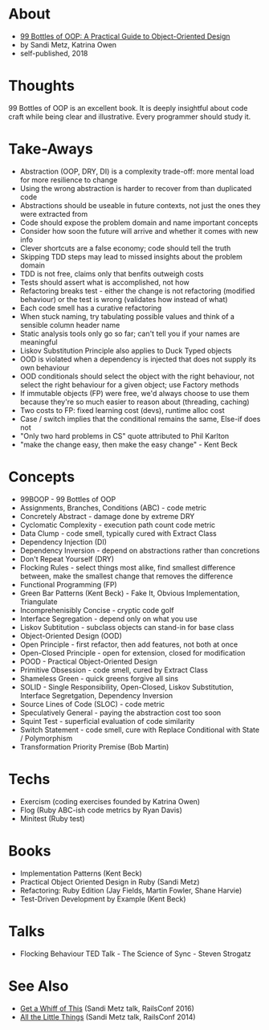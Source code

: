 
# About

* [99 Bottles of OOP: A Practical Guide to Object-Oriented Design](https://www.sandimetz.com/99bottles/)
* by Sandi Metz, Katrina Owen
* self-published, 2018

# Thoughts

99 Bottles of OOP is an excellent book. It is deeply insightful about code craft while being clear and illustrative. Every programmer should study it.

# Take-Aways

* Abstraction (OOP, DRY, DI) is a complexity trade-off: more mental load for more resilience to change
* Using the wrong abstraction is harder to recover from than duplicated code
* Abstractions should be useable in future contexts, not just the ones they were extracted from
* Code should expose the problem domain and name important concepts
* Consider how soon the future will arrive and whether it comes with new info
* Clever shortcuts are a false economy; code should tell the truth
* Skipping TDD steps may lead to missed insights about the problem domain
* TDD is not free, claims only that benfits outweigh costs
* Tests should assert what is accomplished, not how
* Refactoring breaks test - either the change is not refactoring (modified behaviour) or the test is wrong (validates how instead of what)
* Each code smell has a curative refactoring
* When stuck naming, try tabulating possible values and think of a sensible column header name
* Static analysis tools only go so far; can't tell you if your names are meaningful
* Liskov Substitution Principle also applies to Duck Typed objects
* OOD is violated when a dependency is injected that does not supply its own behaviour
* OOD conditionals should select the object with the right behaviour, not select the right behaviour for a given object; use Factory methods
* If immutable objects (FP) were free, we'd always choose to use them because they're so much easier to reason about (threading, caching)
* Two costs to FP: fixed learning cost (devs), runtime alloc cost
* Case / switch implies that the conditional remains the same, Else-if does not
* "Only two hard problems in CS" quote attributed to Phil Karlton
* "make the change easy, then make the easy change" - Kent Beck

# Concepts

* 99BOOP - 99 Bottles of OOP
* Assignments, Branches, Conditions (ABC) - code metric
* Concretely Abstract - damage done by extreme DRY
* Cyclomatic Complexity - execution path count code metric
* Data Clump - code smell, typically cured with Extract Class
* Dependency Injection (DI)
* Dependency Inversion - depend on abstractions rather than concretions
* Don't Repeat Yourself (DRY)
* Flocking Rules - select things most alike, find smallest difference between, make the smallest change that removes the difference
* Functional Programming (FP)
* Green Bar Patterns (Kent Beck) - Fake It, Obvious Implementation, Triangulate
* Incomprehenisibly Concise - cryptic code golf
* Interface Segregation - depend only on what you use
* Liskov Subtitution - subclass objects can stand-in for base class
* Object-Oriented Design (OOD)
* Open Principle - first refactor, then add features, not both at once
* Open-Closed Principle - open for extension, closed for modification
* POOD - Practical Object-Oriented Design
* Primitive Obsession - code smell, cured by Extract Class
* Shameless Green - quick greens forgive all sins
* SOLID - Single Responsibility, Open-Closed, Liskov Substitution, Interface Segretgation, Dependency Inversion
* Source Lines of Code (SLOC) - code metric
* Speculatively General - paying the abstraction cost too soon
* Squint Test - superficial evaluation of code similarity
* Switch Statement - code smell, cure with Replace Conditional with State / Polymorphism
* Transformation Priority Premise (Bob Martin)

# Techs

* Exercism (coding exercises founded by Katrina Owen)
* Flog (Ruby ABC-ish code metrics by Ryan Davis)
* Minitest (Ruby test)

# Books

* Implementation Patterns (Kent Beck)
* Practical Object Oriented Design in Ruby (Sandi Metz)
* Refactoring: Ruby Edition (Jay Fields, Martin Fowler, Shane Harvie)
* Test-Driven Development by Example (Kent Beck)

# Talks

* Flocking Behaviour TED Talk - The Science of Sync - Steven Strogatz

# See Also

* [Get a Whiff of This](https://www.youtube.com/watch?v=PJjHfa5yxlU) (Sandi Metz talk, RailsConf 2016)
* [All the Little Things](https://www.youtube.com/watch?v=8bZh5LMaSmE) (Sandi Metz talk, RailsConf 2014)
